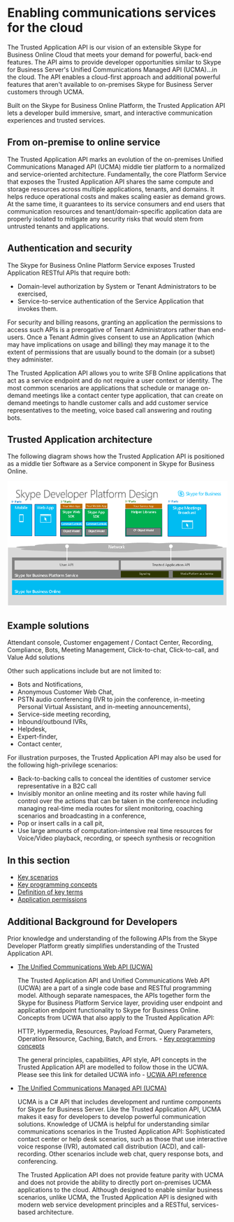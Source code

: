 # Enabling communications services for the cloud

The Trusted Application API is our vision of an extensible Skype for Business Online Cloud that meets your demand for powerful, back-end features.  The API aims to provide developer opportunities similar to Skype for Business Server's Unified Communications Managed API (UCMA)...in the cloud. The API enables a cloud-first approach and additional powerful features that aren't available to on-premises Skype for Business Server customers through UCMA.

Built on the Skype for Business Online Platform, the Trusted Application API lets a developer build immersive, smart, and interactive communication experiences and trusted services.

## From on-premise to online service

The Trusted Application API marks an evolution of the on-premises Unified Communications Managed API (UCMA) middle tier platform to a normalized and service-oriented architecture. Fundamentally, the core Platform Service that exposes the Trusted Application API shares the same compute and storage resources across multiple applications, tenants, and domains. It helps reduce operational costs and makes scaling easier as demand grows. At the same time, it guarantees to its service consumers and end users that communication resources and tenant/domain-specific application data are properly isolated to mitigate any security risks that would stem from untrusted tenants and applications.
 
## Authentication and security
 
The Skype for Business Online Platform Service exposes Trusted Application RESTful APIs that require both:
 
- Domain-level authorization by System or Tenant Administrators to be exercised,
- Service-to-service authentication of the Service Application that invokes them.
 
For security and billing reasons, granting an application the permissions to access such APIs is a prerogative of Tenant Administrators rather than end-users.  Once a Tenant Admin gives consent to use an Application (which may have implications on usage and billing) they may manage it to the extent of permissions that are usually bound to the domain (or a subset) they administer.

The Trusted Application API allows you to write SFB Online applications that act as a service endpoint and do not require a user context or identity.  The most common scenarios are applications that schedule or manage on-demand meetings like a contact center type application, that can create on demand meetings to handle customer calls and add customer service representatives to the meeting, voice based call answering and routing bots.

## Trusted Application architecture

The following diagram shows how the Trusted Application API is positioned as a middle tier Software as a Service component in Skype for Business Online. 

![Architecture](images/Overview_Architecture.png)


## Example solutions

Attendant console, Customer engagement / Contact Center, Recording, Compliance, Bots, Meeting Management, Click-to-chat, Click-to-call, and Value Add solutions
 
Other such applications include but are not limited to:
 
- Bots and Notifications,
- Anonymous Customer Web Chat,
- PSTN audio conferencing (IVR to join the conference, in-meeting Personal Virtual Assistant, and in-meeting announcements),
- Service-side meeting recording, 
- Inbound/outbound IVRs,
- Helpdesk,
- Expert-finder,
- Contact center,

 
For illustration purposes, the Trusted Application API may also be used for the following high-privilege scenarios:
 
- Back-to-backing calls to conceal the identities of customer service representative in a B2C call
- Invisibly monitor an online meeting and its roster while having full control over the actions that can be taken in the conference including managing real-time media routes for silent monitoring, coaching scenarios and broadcasting in a conference,
- Pop or insert calls in a call pit,
- Use large amounts of computation-intensive real time resources for Voice/Video playback, recording, or speech synthesis or recognition
 
 


## In this section

- [Key scenarios](./keyscenarios.md)
- [Key programming concepts](./NewConcepts.md)
- [Definition of key terms](./KeyTerms.md)
- [Application permissions](./Application_Permissions.md)

## Additional Background for Developers
 
Prior knowledge and understanding of the following APIs from the Skype Developer Platform greatly simplifies understanding of the Trusted Application API.
 
- [The Unified Communications Web API (UCWA)](https://ucwa.skype.com)
 
  The Trusted Application API and Unified Communications Web API (UCWA) are a part of a single code base and RESTful programming model.  Although separate namespaces, the APIs together form the Skype for Business Platform Service layer, providing user endpoint and application endpoint functionality to Skype for Business Online.  Concepts from UCWA that also apply to the Trusted Application API:
 
  HTTP, Hypermedia, Resources, Payload Format, Query Parameters, Operation Resource, Caching, Batch, and Errors. - [Key programming concepts](https://ucwa.skype.com/documentation/key-programming-concepts)
 
  The general principles, capabilities, API style, API concepts in the Trusted Application API are modelled to follow those in the UCWA.  Please see this link for detailed UCWA info - [UCWA API reference](https://msdn.microsoft.com/en-us/skype/ucwa/ucwa2_0apireference)
 
 
- [The Unified Communications Managed API (UCMA)](https://msdn.microsoft.com/en-us/library/office/dn454984.aspx)
 
  UCMA is a C# API that includes development and runtime components for Skype for Business Server.  Like the Trusted Application API, UCMA makes it easy for developers to develop powerful communication solutions.  Knowledge of UCMA is helpful for understanding similar communications scenarios in the Trusted Application API:  Sophisticated contact center or help desk scenarios, such as those that use interactive voice response (IVR), automated call distribution (ACD), and call-recording. Other scenarios include web chat, query response bots, and conferencing.
 
  The Trusted Application API does not provide feature parity with UCMA and does not provide the ability to directly port on-premises UCMA applications to the cloud.  Although designed to enable similar business scenarios, unlike UCMA, the Trusted Application API is designed with modern web service development principles and a RESTful, services-based architecture.
 
 